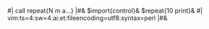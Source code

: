 #| call repeat{N m a...} |#&
$import{control}&
$repeat{10 print}&
#|
vim:ts=4:sw=4:ai:et:fileencoding=utf8:syntax=perl
|#&
